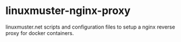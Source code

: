 # linuxmuster-nginx-proxy

linuxmuster.net scripts and configuration files to setup a nginx reverse proxy for docker containers.
